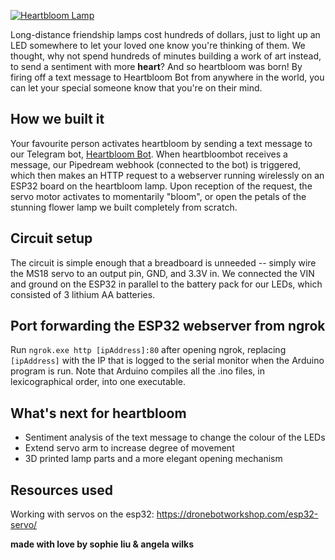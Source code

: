 [![Heartbloom Lamp](https://i.imgur.com/TOn8VLo.png "Heartbloom Lamp")](http://i.imgur.com/TOn8VLo.png "Heartbloom Lamp")

Long-distance friendship lamps cost hundreds of dollars, just to light up an LED somewhere to let your loved one know you're thinking of them. We thought, why not spend hundreds of minutes building a work of art instead, to send a sentiment with more **heart**? And so heartbloom was born! By firing off a text message to Heartbloom Bot from anywhere in the world, you can let your special someone know that you're on their mind.



## How we built it
Your favourite person activates heartbloom by sending a text message to our Telegram bot, [Heartbloom Bot](http://t.me/heartbloombot "heartbloombot"). When heartbloombot receives a message, our Pipedream webhook (connected to the bot) is triggered, which then makes an HTTP request to a webserver running wirelessly on an ESP32 board on the heartbloom lamp. Upon reception of the request, the servo motor activates to momentarily "bloom", or open the petals of the stunning flower lamp we built completely from scratch.

## Circuit setup
The circuit is simple enough that a breadboard is unneeded -- simply wire the MS18 servo to an output pin, GND, and 3.3V in. We connected the VIN and ground on the ESP32 in parallel to the battery pack for our LEDs, which consisted of 3 lithium AA batteries.

## Port forwarding the ESP32 webserver from ngrok
Run `ngrok.exe http [ipAddress]:80` after opening ngrok, replacing `[ipAddress]` with the IP that is logged to the serial monitor when the Arduino program is run. Note that Arduino compiles all the .ino files, in lexicographical order, into one executable.

## What's next for heartbloom
- Sentiment analysis of the text message to change the colour of the LEDs
- Extend servo arm to increase degree of movement
- 3D printed lamp parts and a more elegant opening mechanism

## Resources used
Working with servos on the esp32: https://dronebotworkshop.com/esp32-servo/

**made with love by sophie liu & angela wilks**
